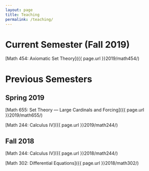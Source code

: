 ```yaml
---
layout: page
title: Teaching
permalink: /teaching/
---
```


Current Semester (Fall 2019)
================

[Math 454: Axiomatic Set Theory]({{ page.url }}2019/math454/)

Previous Semesters 
==================

Spring 2019
-----------

[Math 655: Set Theory — Large Cardinals and Forcing]({{ page.url }}2019/math655/)

[Math 244: Calculus IV]({{ page.url }}2019/math244/)

Fall 2018
---------

[Math 244: Calculus IV]({{ page.url }}2018/math244/)

[Math 302: Differential Equations]({{ page.url }}2018/math302/)

